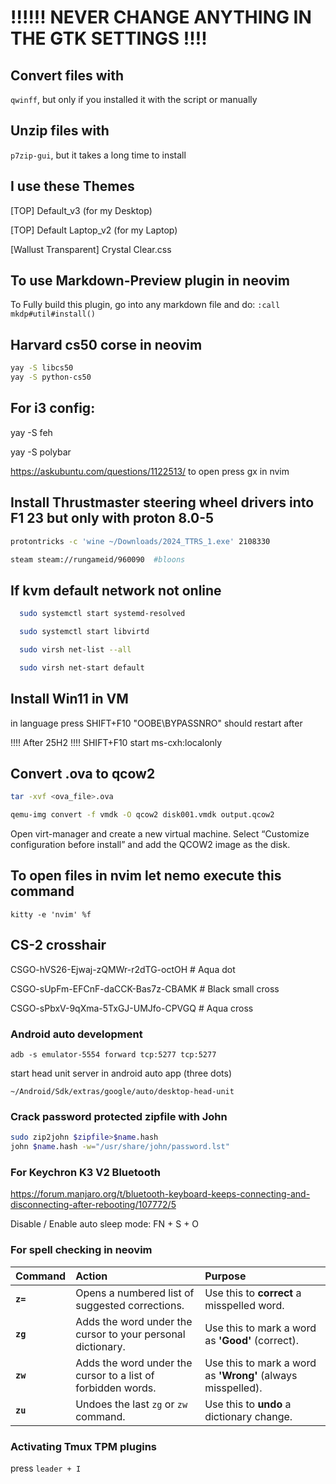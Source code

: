 # !!!!!! NEVER CHANGE ANYTHING IN THE GTK SETTINGS !!!!

## Convert files with 

`qwinff`, but only if you installed it with the script or manually

## Unzip files with

`p7zip-gui`, but it takes a long time to install

## I use these Themes

[TOP] Default_v3 (for my Desktop)

[TOP] Default Laptop_v2 (for my Laptop)

[Wallust Transparent] Crystal Clear.css

## To use Markdown-Preview plugin in neovim

To Fully build this plugin, go into any markdown file and do: `:call mkdp#util#install()`

## Harvard cs50 corse in neovim

```bash
yay -S libcs50
yay -S python-cs50
```

## For i3 config:

  yay -S feh

  yay -S polybar

  https://askubuntu.com/questions/1122513/ to open press gx in nvim

## Install Thrustmaster steering wheel drivers into F1 23 but only with proton 8.0-5

```bash
protontricks -c 'wine ~/Downloads/2024_TTRS_1.exe' 2108330
```

```bash
steam steam://rungameid/960090  #bloons
```

## If kvm default network not online

 
```bash
  sudo systemctl start systemd-resolved

  sudo systemctl start libvirtd

  sudo virsh net-list --all

  sudo virsh net-start default
```

## Install Win11 in VM
in language press SHIFT+F10
"OOBE\BYPASSNRO"
should restart after

!!!! After 25H2 !!!!
SHIFT+F10
  start ms-cxh:localonly

## Convert .ova to qcow2

```bash
tar -xvf <ova_file>.ova

qemu-img convert -f vmdk -O qcow2 disk001.vmdk output.qcow2
```

Open virt-manager and create a new virtual machine. Select “Customize configuration before install” and add the QCOW2 image as the disk.

## To open files in nvim let nemo execute this command

`
kitty -e 'nvim' %f  
`

## CS-2 crosshair

CSGO-hVS26-Ejwaj-zQMWr-r2dTG-octOH # Aqua dot

CSGO-sUpFm-EFCnF-daCCK-Bas7z-CBAMK # Black small cross

CSGO-sPbxV-9qXma-5TxGJ-UMJfo-CPVGQ # Aqua cross

### Android auto development

`adb -s emulator-5554 forward tcp:5277 tcp:5277` 

start head unit server in android auto app (three dots)

`~/Android/Sdk/extras/google/auto/desktop-head-unit`

### Crack password protected zipfile with John
``` bash
sudo zip2john $zipfile>$name.hash
john $name.hash -w="/usr/share/john/password.lst"
```

### For Keychron K3 V2 Bluetooth
https://forum.manjaro.org/t/bluetooth-keyboard-keeps-connecting-and-disconnecting-after-rebooting/107772/5

Disable / Enable auto sleep mode:
  FN + S + O

### For spell checking in neovim
| Command | Action | Purpose |
| :--- | :--- | :--- |
| **`z=`** | Opens a numbered list of suggested corrections. | Use this to **correct** a misspelled word. |
| **`zg`** | Adds the word under the cursor to your personal dictionary. | Use this to mark a word as **'Good'** (correct). |
| **`zw`** | Adds the word under the cursor to a list of forbidden words. | Use this to mark a word as **'Wrong'** (always misspelled). |
| **`zu`** | Undoes the last `zg` or `zw` command. | Use this to **undo** a dictionary change. |

### Activating Tmux TPM plugins
press `leader + I`
